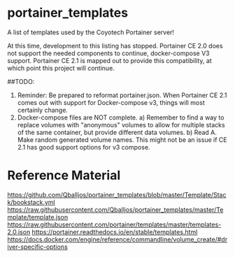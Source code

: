 # portainer_templates
A list of templates used by the Coyotech Portainer server!

At this time, development to this listing has stopped. Portainer CE 2.0 does not support the needed components to continue, docker-compose V3 support. Portainer CE 2.1 is mapped out to provide this compatibility, at which point this project will continue.

##TODO:
1) Reminder: Be prepared to reformat portainer.json. When Portainer CE 2.1 comes out with support for Docker-compose v3, things will most certainly change.
2) Docker-compose files are NOT complete.
  a) Remember to find a way to replace volumes with "anonymous" volumes to allow for multiple stacks of the same container, but provide different data volumes.
  b) Read A. Make random generated volume names. This might not be an issue if CE 2.1 has good support options for v3 compose.

# Reference Material
https://github.com/Qballjos/portainer_templates/blob/master/Template/Stack/bookstack.yml
https://raw.githubusercontent.com/Qballjos/portainer_templates/master/Template/template.json
https://raw.githubusercontent.com/portainer/templates/master/templates-2.0.json
https://portainer.readthedocs.io/en/stable/templates.html
https://docs.docker.com/engine/reference/commandline/volume_create/#driver-specific-options
